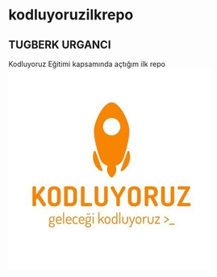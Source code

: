# kodluyoruzilkrepo
## TUGBERK URGANCI
Kodluyoruz Eğitimi kapsamında açtığım ilk repo
![Kodluyoruz Logo](https://raw.githubusercontent.com/Kodluyoruz/taskforce/git/git/markdown-nedir-nasil-kullaniriz-/figures/kodluyoruz_logo.jpg)